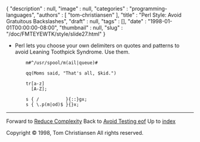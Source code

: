 {
   "description" : null,
   "image" : null,
   "categories" : "programming-languages",
   "authors" : [
      "tom-christiansen"
   ],
   "title" : "Perl Style: Avoid Gratuitous Backslashes",
   "draft" : null,
   "tags" : [],
   "date" : "1998-01-01T00:00:00-08:00",
   "thumbnail" : null,
   "slug" : "/doc/FMTEYEWTK/style/slide27.html"
}


-   Perl lets you choose your own delimiters on quotes and patterns to avoid Leaning Toothpick Syndrome. Use them.

            m#^/usr/spool/m(ail|queue)#

            qq(Moms said, "That's all, $kid.")

            tr[a-z]
              [A-Z];

            s { /          }{::}gx;
            s { \.p(m|od)$ }{}x;

------------------------------------------------------------------------

Forward to [Reduce Complexity](/doc/FMTEYEWTK/style/slide28.html)
Back to [Avoid Testing eof](/doc/FMTEYEWTK/style/slide26.html)
Up to [index](/doc/FMTEYEWTK/style/slide-index.html)

Copyright © 1998, Tom Christiansen
All rights reserved.
